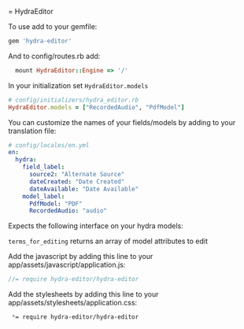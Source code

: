 = HydraEditor

To use add to your gemfile:

```ruby
gem 'hydra-editor'
```

And to config/routes.rb add:

```ruby
  mount HydraEditor::Engine => '/'
```

In your initialization set ```HydraEditor.models```

```ruby
# config/initializers/hydra_editor.rb
HydraEditor.models = ["RecordedAudio", "PdfModel"]
```

You can customize the names of your fields/models by adding to your translation file:

```yaml
# config/locales/en.yml
en:
  hydra:
    field_label:
      source2: "Alternate Source"
      dateCreated: "Date Created"
      dateAvailable: "Date Available"
    model_label:
      PdfModel: "PDF"
      RecordedAudio: "audio"

```

Expects the following interface on your hydra models:

```terms_for_editing``` returns an array of model attributes to edit

Add the javascript by adding this line to your app/assets/javascript/application.js:

```javascript
//= require hydra-editor/hydra-editor
```

Add the stylesheets by adding this line to your app/assets/stylesheets/application.css:
```css
 *= require hydra-editor/hydra-editor
```
